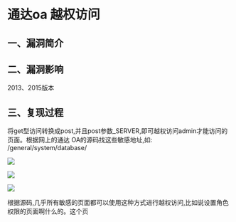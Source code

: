 通达oa 越权访问
===============

一、漏洞简介
------------

二、漏洞影响
------------

2013、2015版本

三、复现过程
------------

将get型访问转换成post,并且post参数\_SERVER,即可越权访问admin才能访问的⻚面。根据⽹上的通达
OA的源码找这些敏感地址,如: /general/system/database/

![](/Users/aresx/Documents/VulWiki/.resource/通达oa越权访问/media/rId24.png)

![](/Users/aresx/Documents/VulWiki/.resource/通达oa越权访问/media/rId25.png)

![](/Users/aresx/Documents/VulWiki/.resource/通达oa越权访问/media/rId26.png)

根据源码,几乎所有敏感的⻚面都可以使用这种方式进行越权访问,⽐如说设置⻆色权限的⻚面啊什么的。这个⻚
